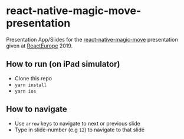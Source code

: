# react-native-magic-move-presentation

Presentation App/Slides for the [react-native-magic-move](https://github.com/IjzerenHein/react-native-magic-move) presentation given at [ReactEurope](https://www.react-europe.org/) 2019.

## How to run (on iPad simulator)

- Clone this repo
- `yarn install`
- `yarn ios`

## How to navigate

- Use `arrow` keys to navigate to next or previous slide
- Type in slide-number (e.g `12`) to navigate to that slide